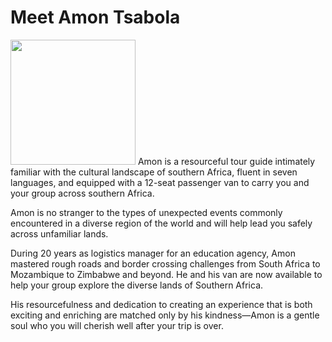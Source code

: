 # Meet Amon Tsabola

<img src="/assets/images/amon_main_crop_small.jpg" class="right thumb" width="200px">
Amon is a resourceful tour guide intimately familiar with the cultural landscape of southern Africa, fluent in seven languages, and equipped with a 12-seat passenger van to carry you and your group across southern Africa.

Amon is no stranger to the types of unexpected events commonly encountered in a diverse region of the world and will help lead you safely across unfamiliar lands.

During 20 years as logistics manager for an education agency, Amon mastered rough roads and border crossing challenges from South Africa to Mozambique to Zimbabwe and beyond. He and his van are now available to help your group explore the diverse lands of Southern Africa.

His resourcefulness and dedication to creating an experience that is both exciting and enriching are matched only by his kindness&mdash;Amon is a gentle soul who you will cherish well after your trip is over.